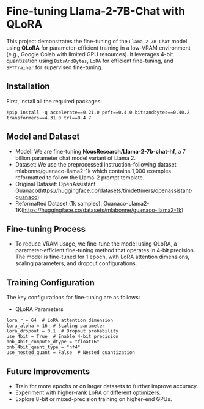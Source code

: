 # Fine-tuning Llama-2-7B-Chat with QLoRA

This project demonstrates the fine-tuning of the `Llama-2-7B-Chat` model using **QLoRA** for parameter-efficient training in a low-VRAM environment (e.g., Google Colab with limited GPU resources). It leverages 4-bit quantization using `BitsAndBytes`, `LoRA` for efficient fine-tuning, and `SFTTrainer` for supervised fine-tuning.


## Installation

First, install all the required packages:

```
!pip install -q accelerate==0.21.0 peft==0.4.0 bitsandbytes==0.40.2 transformers==4.31.0 trl==0.4.7
```

## Model and Dataset
- Model: We are fine-tuning **NousResearch/Llama-2-7b-chat-hf**, a 7 billion parameter chat model variant of Llama 2.
- Dataset: We use the preprocessed instruction-following dataset mlabonne/guanaco-llama2-1k which contains 1,000 examples reformatted to follow the Llama-2 prompt
template.
- Original Dataset: OpenAssistant Guanaco(https://huggingface.co/datasets/timdettmers/openassistant-guanaco)
-  Reformatted Dataset (1k samples): Guanaco-Llama2-1K(https://huggingface.co/datasets/mlabonne/guanaco-llama2-1k)

## Fine-tuning Process
- To reduce VRAM usage, we fine-tune the model using QLoRA, a parameter-efficient fine-tuning method that operates in 4-bit precision. The model is fine-tuned for 1 epoch, with LoRA attention dimensions, scaling parameters, and dropout configurations.

## Training Configuration
The key configurations for fine-tuning are as follows:

- QLoRA Parameters
```
lora_r = 64  # LoRA attention dimension
lora_alpha = 16  # Scaling parameter
lora_dropout = 0.1  # Dropout probability
use_4bit = True  # Enable 4-bit precision
bnb_4bit_compute_dtype = "float16"
bnb_4bit_quant_type = "nf4"
use_nested_quant = False  # Nested quantization
```
## Future Improvements
- Train for more epochs or on larger datasets to further improve accuracy.
- Experiment with higher-rank LoRA or different optimizers.
- Explore 8-bit or mixed-precision training on higher-end GPUs.
